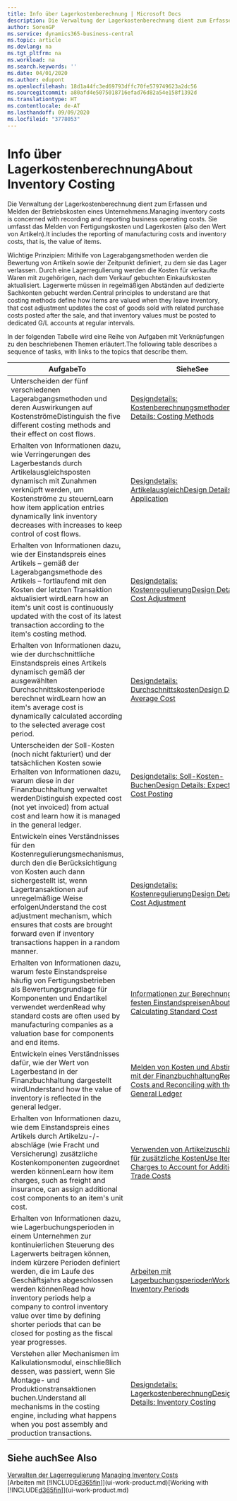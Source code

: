 ```yaml
---
title: Info über Lagerkostenberechnung | Microsoft Docs
description: Die Verwaltung der Lagerkostenberechnung dient zum Erfassen und Melden der Betriebskosten eines Unternehmens. Sie umfasst das Melden von Fertigungskosten und Lagerkosten (also den Wert von Artikeln).
author: SorenGP
ms.service: dynamics365-business-central
ms.topic: article
ms.devlang: na
ms.tgt_pltfrm: na
ms.workload: na
ms.search.keywords: ''
ms.date: 04/01/2020
ms.author: edupont
ms.openlocfilehash: 18d1a44fc3ed69793dffc70fe579749623a2dc56
ms.sourcegitcommit: a80afd4e5075018716efad76d82a54e158f1392d
ms.translationtype: HT
ms.contentlocale: de-AT
ms.lasthandoff: 09/09/2020
ms.locfileid: "3778053"
---
```

# <a name="about-inventory-costing"></a><span data-ttu-id="71942-104">Info über Lagerkostenberechnung</span><span class="sxs-lookup"><span data-stu-id="71942-104">About Inventory Costing</span></span>
<span data-ttu-id="71942-105">Die Verwaltung der Lagerkostenberechnung dient zum Erfassen und Melden der Betriebskosten eines Unternehmens.</span><span class="sxs-lookup"><span data-stu-id="71942-105">Managing inventory costs is concerned with recording and reporting business operating costs.</span></span> <span data-ttu-id="71942-106">Sie umfasst das Melden von Fertigungskosten und Lagerkosten (also den Wert von Artikeln).</span><span class="sxs-lookup"><span data-stu-id="71942-106">It includes the reporting of manufacturing costs and inventory costs, that is, the value of items.</span></span>  

 <span data-ttu-id="71942-107">Wichtige Prinzipien: Mithilfe von Lagerabgangsmethoden werden die Bewertung von Artikeln sowie der Zeitpunkt definiert, zu dem sie das Lager verlassen. Durch eine Lagerregulierung werden die Kosten für verkaufte Waren mit zugehörigen, nach dem Verkauf gebuchten Einkaufskosten aktualisiert. Lagerwerte müssen in regelmäßigen Abständen auf dedizierte Sachkonten gebucht werden.</span><span class="sxs-lookup"><span data-stu-id="71942-107">Central principles to understand are that costing methods define how items are valued when they leave inventory, that cost adjustment updates the cost of goods sold with related purchase costs posted after the sale, and that inventory values must be posted to dedicated G/L accounts at regular intervals.</span></span>  

 <span data-ttu-id="71942-108">In der folgenden Tabelle wird eine Reihe von Aufgaben mit Verknüpfungen zu den beschriebenen Themen erläutert.</span><span class="sxs-lookup"><span data-stu-id="71942-108">The following table describes a sequence of tasks, with links to the topics that describe them.</span></span>   

|<span data-ttu-id="71942-109">**Aufgabe**</span><span class="sxs-lookup"><span data-stu-id="71942-109">**To**</span></span>|<span data-ttu-id="71942-110">**Siehe**</span><span class="sxs-lookup"><span data-stu-id="71942-110">**See**</span></span>|  
|------------|-------------|  
|<span data-ttu-id="71942-111">Unterscheiden der fünf verschiedenen Lagerabgangsmethoden und deren Auswirkungen auf Kostenströme</span><span class="sxs-lookup"><span data-stu-id="71942-111">Distinguish the five different costing methods and their effect on cost flows.</span></span>|[<span data-ttu-id="71942-112">Designdetails: Kostenberechnungsmethoden</span><span class="sxs-lookup"><span data-stu-id="71942-112">Design Details: Costing Methods</span></span>](design-details-costing-methods.md)|  
|<span data-ttu-id="71942-113">Erhalten von Informationen dazu, wie Verringerungen des Lagerbestands durch Artikelausgleichsposten dynamisch mit Zunahmen verknüpft werden, um Kostenströme zu steuern</span><span class="sxs-lookup"><span data-stu-id="71942-113">Learn how item application entries dynamically link inventory decreases with increases to keep control of cost flows.</span></span>|[<span data-ttu-id="71942-114">Designdetails: Artikelausgleich</span><span class="sxs-lookup"><span data-stu-id="71942-114">Design Details: Item Application</span></span>](design-details-item-application.md)|  
|<span data-ttu-id="71942-115">Erhalten von Informationen dazu, wie der Einstandspreis eines Artikels – gemäß der Lagerabgangsmethode des Artikels – fortlaufend mit den Kosten der letzten Transaktion aktualisiert wird</span><span class="sxs-lookup"><span data-stu-id="71942-115">Learn how an item's unit cost is continuously updated with the cost of its latest transaction according to the item's costing method.</span></span>|[<span data-ttu-id="71942-116">Designdetails: Kostenregulierung</span><span class="sxs-lookup"><span data-stu-id="71942-116">Design Details: Cost Adjustment</span></span>](design-details-cost-adjustment.md)|  
|<span data-ttu-id="71942-117">Erhalten von Informationen dazu, wie der durchschnittliche Einstandspreis eines Artikels dynamisch gemäß der ausgewählten Durchschnittskostenperiode berechnet wird</span><span class="sxs-lookup"><span data-stu-id="71942-117">Learn how an item's average cost is dynamically calculated according to the selected average cost period.</span></span>|[<span data-ttu-id="71942-118">Designdetails: Durchschnittskosten</span><span class="sxs-lookup"><span data-stu-id="71942-118">Design Details: Average Cost</span></span>](design-details-average-cost.md)|  
|<span data-ttu-id="71942-119">Unterscheiden der Soll-Kosten (noch nicht fakturiert) und der tatsächlichen Kosten sowie Erhalten von Informationen dazu, warum diese in der Finanzbuchhaltung verwaltet werden</span><span class="sxs-lookup"><span data-stu-id="71942-119">Distinguish expected cost (not yet invoiced) from actual cost and learn how it is managed in the general ledger.</span></span>|[<span data-ttu-id="71942-120">Designdetails: Soll-Kosten-Buchen</span><span class="sxs-lookup"><span data-stu-id="71942-120">Design Details: Expected Cost Posting</span></span>](design-details-expected-cost-posting.md)|  
|<span data-ttu-id="71942-121">Entwickeln eines Verständnisses für den Kostenregulierungsmechanismus, durch den die Berücksichtigung von Kosten auch dann sichergestellt ist, wenn Lagertransaktionen auf unregelmäßige Weise erfolgen</span><span class="sxs-lookup"><span data-stu-id="71942-121">Understand the cost adjustment mechanism, which ensures that costs are brought forward even if inventory transactions happen in a random manner.</span></span>|[<span data-ttu-id="71942-122">Designdetails: Kostenregulierung</span><span class="sxs-lookup"><span data-stu-id="71942-122">Design Details: Cost Adjustment</span></span>](design-details-cost-adjustment.md)|  
|<span data-ttu-id="71942-123">Erhalten von Informationen dazu, warum feste Einstandspreise häufig von Fertigungsbetrieben als Bewertungsgrundlage für Komponenten und Endartikel verwendet werden</span><span class="sxs-lookup"><span data-stu-id="71942-123">Read why standard costs are often used by manufacturing companies as a valuation base for components and end items.</span></span>|[<span data-ttu-id="71942-124">Informationen zur Berechnung von festen Einstandspreisen</span><span class="sxs-lookup"><span data-stu-id="71942-124">About Calculating Standard Cost</span></span>](finance-about-calculating-standard-cost.md)|  
|<span data-ttu-id="71942-125">Entwickeln eines Verständnisses dafür, wie der Wert von Lagerbestand in der Finanzbuchhaltung dargestellt wird</span><span class="sxs-lookup"><span data-stu-id="71942-125">Understand how the value of inventory is reflected in the general ledger.</span></span>|[<span data-ttu-id="71942-126">Melden von Kosten und Abstimmen mit der Finanzbuchhaltung</span><span class="sxs-lookup"><span data-stu-id="71942-126">Reporting Costs and Reconciling with the General Ledger</span></span>](finance-report-costs-and-reconcile-with-the-general-ledger.md)|  
|<span data-ttu-id="71942-127">Erhalten von Informationen dazu, wie dem Einstandspreis eines Artikels durch Artikelzu-/-abschläge (wie Fracht und Versicherung) zusätzliche Kostenkomponenten zugeordnet werden können</span><span class="sxs-lookup"><span data-stu-id="71942-127">Learn how item charges, such as freight and insurance, can assign additional cost components to an item's unit cost.</span></span>|[<span data-ttu-id="71942-128">Verwenden von Artikelzuschlägen für zusätzliche Kosten</span><span class="sxs-lookup"><span data-stu-id="71942-128">Use Item Charges to Account for Additional Trade Costs</span></span>](payables-how-assign-item-charges.md)|  
|<span data-ttu-id="71942-129">Erhalten von Informationen dazu, wie Lagerbuchungsperioden in einem Unternehmen zur kontinuierlichen Steuerung des Lagerwerts beitragen können, indem kürzere Perioden definiert werden, die im Laufe des Geschäftsjahrs abgeschlossen werden können</span><span class="sxs-lookup"><span data-stu-id="71942-129">Read how inventory periods help a company to control inventory value over time by defining shorter periods that can be closed for posting as the fiscal year progresses.</span></span>|[<span data-ttu-id="71942-130">Arbeiten mit Lagerbuchungsperioden</span><span class="sxs-lookup"><span data-stu-id="71942-130">Work with Inventory Periods</span></span>](finance-how-to-work-with-inventory-periods.md)|  
|<span data-ttu-id="71942-131">Verstehen aller Mechanismen im Kalkulationsmodul, einschließlich dessen, was passiert, wenn Sie Montage- und Produktionstransaktionen buchen.</span><span class="sxs-lookup"><span data-stu-id="71942-131">Understand all mechanisms in the costing engine, including what happens when you post assembly and production transactions.</span></span>|[<span data-ttu-id="71942-132">Designdetails: Lagerkostenberechnung</span><span class="sxs-lookup"><span data-stu-id="71942-132">Design Details: Inventory Costing</span></span>](design-details-inventory-costing.md)|  

## <a name="see-also"></a><span data-ttu-id="71942-133">Siehe auch</span><span class="sxs-lookup"><span data-stu-id="71942-133">See Also</span></span>
<span data-ttu-id="71942-134">[Verwalten der Lagerregulierung](finance-manage-inventory-costs.md)  </span><span class="sxs-lookup"><span data-stu-id="71942-134">[Managing Inventory Costs](finance-manage-inventory-costs.md)  </span></span>  
<span data-ttu-id="71942-135">[Arbeiten mit [!INCLUDE[d365fin](includes/d365fin_md.md)]](ui-work-product.md)</span><span class="sxs-lookup"><span data-stu-id="71942-135">[Working with [!INCLUDE[d365fin](includes/d365fin_md.md)]](ui-work-product.md)</span></span>
